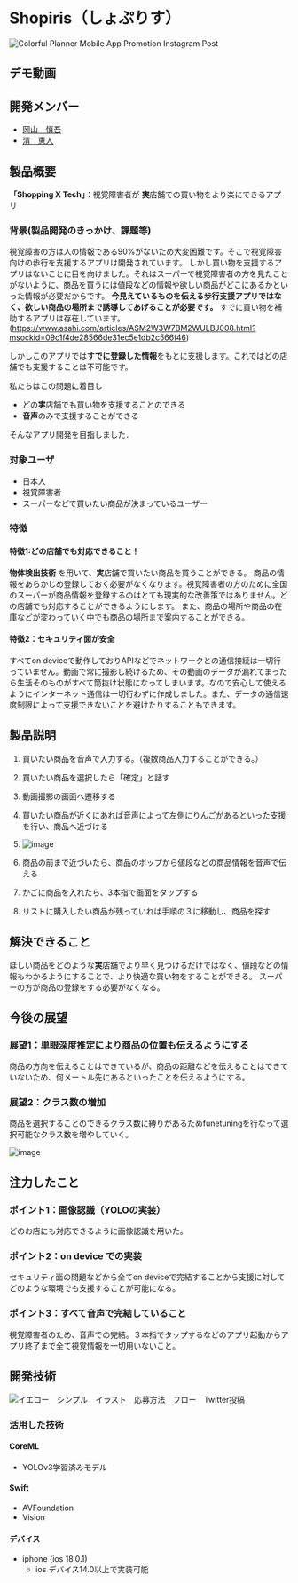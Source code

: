 # Shopiris（しょぷりす）
![Colorful Planner Mobile App Promotion Instagram Post](https://github.com/user-attachments/assets/e3f047c4-1e6e-4c53-bda6-081130d55973)


## デモ動画


## 開発メンバー
- [岡山　慎吾](https://github.com/shin5trp)
- [清　恵人](https://github.com/SeiKdesu)




## 製品概要
**「Shopping X Tech」**：視覚障害者が **実**店舗での買い物をより楽にできるアプリ

### 背景(製品開発のきっかけ、課題等)
視覚障害の方は人の情報である90%がないため大変困難です。そこで視覚障害向けの歩行を支援するアプリは開発されています。
しかし買い物を支援するアプリはないことに目を向けました。それはスーパーで視覚障害者の方を見たことがないように、商品を買うには値段などの情報や欲しい商品がどこにあるかといった情報が必要だからです。
**今見えているものを伝える歩行支援アプリではなく、欲しい商品の場所まで誘導してあげることが必要です。**
すでに買い物を補助するアプリは存在しています。
(https://www.asahi.com/articles/ASM2W3W7BM2WULBJ008.html?msockid=09c1f4de28566de31ec5e1db2c566f46)

しかしこのアプリでは**すでに登録した情報**をもとに支援します。これではどの店舗でも支援することは不可能です。

私たちはこの問題に着目し
- どの**実**店舗でも買い物を支援することのできる
- **音声**のみで支援することができる

そんなアプリ開発を目指しました．

### 対象ユーザ
- 日本人
- 視覚障害者
- スーパーなどで買いたい商品が決まっているユーザー

### 特徴
#### 特徴1:どの店舗でも対応できること！
**物体検出技術** を用いて、**実**店舗で買いたい商品を買うことができる。
商品の情報をあらかじめ登録しておく必要がなくなります。視覚障害者の方のために全国のスーパーが商品情報を登録するのはとても現実的な改善策ではありません。どの店舗でも対応することができるようにします。
また、商品の場所や商品の在庫などが変わっていく中でも商品の場所まで案内することができる。

#### 特徴2：セキュリティ面が安全
すべてon deviceで動作しておりAPIなどでネットワークとの通信接続は一切行っていません。動画で常に撮影し続けるため、その動画のデータが漏れてまったら生活そのものがすべて筒抜け状態になってしまいます。なので安心して使えるようにインターネット通信は一切行わずに作成しました。また、データの通信速度制限によって支援できないことを避けたりすることもできます。




## 製品説明
1. 買いたい商品を音声で入力する。（複数商品入力することができる。）
2. 買いたい商品を選択したら「確定」と話す
3. 動画撮影の画面へ遷移する
4. 買いたい商品が近くにあれば音声によって左側にりんごがあるといった支援を行い、商品へ近づける
5. ![image](https://github.com/user-attachments/assets/c51418c1-ded0-46e4-8f02-51ac74a40ead)

6. 商品の前まで近づいたら、商品のポップから値段などの商品情報を音声で伝える
7. かごに商品を入れたら、3本指で画面をタップする
8. リストに購入したい商品が残っていれば手順の３に移動し、商品を探す    
  





## 解決できること
ほしい商品をどのような**実**店舗でより早く見つけるだけではなく、値段などの情報もわかるようにすることで、より快適な買い物をすることができる。
スーパーの方が商品の登録をする必要がなくなる。

## 今後の展望
### 展望1：単眼深度推定により商品の位置も伝えるようにする
商品の方向を伝えることはできているが、商品の距離などを伝えることはできていないため、何メートル先にあるといったことを伝えるようにする。
  
### 展望2：クラス数の増加
商品を選択することのできるクラス数に縛りがあるためfunetuningを行なって選択可能なクラス数を増やしていく。

![image](https://github.com/user-attachments/assets/5ee67f87-be57-4ee5-b45f-38dcb1b921d5)

## 注力したこと
### ポイント1：画像認識（YOLOの実装）
どのお店にも対応できるように画像認識を用いた。

### ポイント2：on device での実装
セキュリティ面の問題などから全てon deviceで完結することから支援に対してどのような環境でも支援することが可能になる。

### ポイント3：すべて音声で完結していること
視覚障害者のため、音声での完結。３本指でタップするなどのアプリ起動からアプリ終了まで全て視覚情報を一切用いないこと。


## 開発技術
![イエロー　シンプル　イラスト　応募方法　フロー　Twitter投稿](https://github.com/user-attachments/assets/46f07b63-3339-4883-8fdc-dcc1a48aa1fc)



### 活用した技術
#### CoreML 
- YOLOv3学習済みモデル
#### Swift
- AVFoundation
- Vision



#### デバイス
- iphone (ios 18.0.1)
    - ios デバイス14.0以上で実装可能
